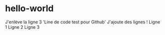 # hello-world

J'enlève la ligne 3 'Line de code test pour Github'
J'ajoute des lignes !
Ligne 1
Ligne 2
Ligne 3
